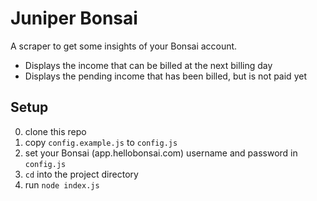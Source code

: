 # Juniper Bonsai

A scraper to get some insights of your Bonsai account.

 - Displays the income that can be billed at the next billing day 
 - Displays the pending income that has been billed, but is not paid yet


## Setup
0. clone this repo
1. copy `config.example.js` to `config.js`
2. set your Bonsai (app.hellobonsai.com) username and password in `config.js`
3. `cd` into the project directory
4. run `node index.js`
